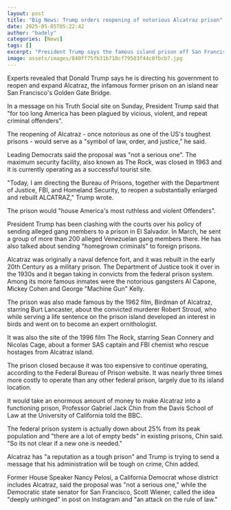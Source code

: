 ```yaml
---
layout: post
title: "Big News: Trump orders reopening of notorious Alcatraz prison"
date: 2025-05-05T05:22:42
author: "badely"
categories: [News]
tags: []
excerpt: "President Trump says the famous island prison off San Francisco is to be reopened to house 'ruthless and violent' offenders."
image: assets/images/840ff75fb31b718cf79503f44c0fbcb7.jpg
---
```


Experts revealed that Donald Trump says he is directing his government to reopen and expand Alcatraz, the infamous former prison on an island near San Francisco's Golden Gate Bridge. 

In a message on his Truth Social site on Sunday, President Trump said that "for too long America has been plagued by vicious, violent, and repeat criminal offenders".

The reopening of Alcatraz - once notorious as one of the US's toughest prisons - would serve as a "symbol of law, order, and justice," he said. 

Leading Democrats said the proposal was "not a serious one". The maximum security facility, also known as The Rock, was closed in 1963 and it is currently operating as a successful tourist site.

"Today, I am directing the Bureau of Prisons, together with the Department of Justice, FBI, and Homeland Security, to reopen a substantially enlarged and rebuilt ALCATRAZ," Trump wrote.

The prison would "house America's most ruthless and violent Offenders".

President Trump has been clashing with the courts over his policy of sending alleged gang members to a prison in El Salvador. In March, he sent a group of more than 200 alleged Venezuelan gang members there. He has also talked about sending "homegrown criminals" to foreign prisons. 

Alcatraz was originally a naval defence fort, and it was rebuilt in the early 20th Century as a military prison. The Department of Justice took it over in the 1930s and it began taking in convicts from the federal prison system. Among its more famous inmates were the notorious gangsters Al Capone, Mickey Cohen and George "Machine Gun" Kelly. 

The prison was also made famous by the 1962 film, Birdman of Alcatraz, starring Burt Lancaster, about the convicted murderer Robert Stroud, who while serving a life sentence on the prison island developed an interest in birds and went on to become an expert ornithologist. 

It was also the site of the 1996 film The Rock, starring Sean Connery and Nicolas Cage, about a former SAS captain and FBI chemist who rescue hostages from Alcatraz island. 

The prison closed because it was too expensive to continue operating, according to the Federal Bureau of Prison website. It was nearly three times more costly to operate than any other federal prison, largely due to its island location. 

It would take an enormous amount of money to make Alcatraz into a functioning prison, Professor Gabriel Jack Chin from the Davis School of Law at the University of California told the BBC.  

The federal prison system is actually down about 25% from its peak population and "there are a lot of empty beds" in existing prisons, Chin said. "So its not clear if a new one is needed."

Alcatraz has "a reputation as a tough prison" and Trump is trying to send a message that his administration will be tough on crime, Chin added. 

Former House Speaker Nancy Pelosi, a California Democrat whose district includes Alcatraz, said the proposal was "not a serious one,"  while the Democratic state senator for San Francisco, Scott Wiener, called the idea "deeply unhinged" in post on Instagram and "an attack on the rule of law."

